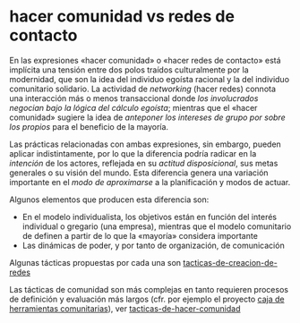 # hacer comunidad vs redes de contacto

En las expresiones «hacer comunidad» o «hacer redes de contacto» está implícita una tensión entre dos polos traídos culturalmente por la modernidad, que son la idea del individuo egoísta racional y la del individuo comunitario solidario. La actividad de *networking* (hacer redes) connota una interacción más o menos transaccional donde *los involucrados negocian bajo la lógica del cálculo egoísta*; mientras que el «hacer comunidad» sugiere la idea de *anteponer los intereses de grupo por sobre los propios* para el beneficio de la mayoría.

Las prácticas relacionadas con ambas expresiones, sin embargo, pueden aplicar indistintamente, por lo que la diferencia podría radicar en la *intención* de los actores, reflejada en su *actitud disposicional*, sus metas generales o su visión del mundo. Esta diferencia genera una variación importante en el *modo de aproximarse* a la planificación y modos de actuar.

Algunos elementos que producen esta diferencia son:

* En el modelo individualista, los objetivos están en función del interés individual o gregario (una empresa), mientras que el modelo comunitario de definen a partir de lo que la «mayoría» considera importante
* Las dinámicas de poder, y por tanto de organización, de comunicación

Algunas tácticas propuestas por cada una son [tacticas-de-creacion-de-redes](tacticas-de-creacion-de-redes.md)

Las tácticas de comunidad son más complejas en tanto requieren procesos de definición y evaluación más largos (cfr. por ejemplo el proyecto [caja de herramientas comunitarias](https://ctb.ku.edu/es/conjuntos-de-herramientas)), ver [tacticas-de-hacer-comunidad](tacticas-de-hacer-comunidad.md)
